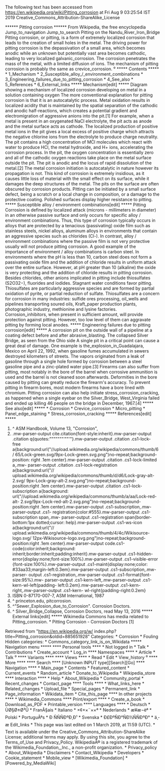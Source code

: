 The following text has been accessed from https://en.wikipedia.org/wiki/Pitting_corrosion at Fri Aug 9 03:25:54 IST 2019
Creative_Commons_Attribution-ShareAlike_License





















****** Pitting corrosion ******
From Wikipedia, the free encyclopedia
Jump_to_navigation Jump_to_search
Pitting on the Nandu_River_Iron_Bridge
Pitting corrosion, or pitting, is a form of extremely localized corrosion that
leads to the creation of small holes in the metal. The driving power for
pitting corrosion is the depassivation of a small area, which becomes anodic
while an unknown but potentially vast area becomes cathodic, leading to very
localized galvanic_corrosion. The corrosion penetrates the mass of the metal,
with a limited diffusion of ions. The mechanism of pitting corrosion is
probably the same as crevice_corrosion.
⁰
***** Contents *****
    * 1_Mechanism
    * 2_Susceptible_alloy_/_environment_combinations
    * 3_Engineering_failures_due_to_pitting_corrosion
    * 4_See_also
    * 5_References
    * 6_External_links
***** Mechanism[edit] *****
Diagram showing a mechanism of localized corrosion developing on metal in a
solution containing oxygen
The more conventional explanation for pitting corrosion is that it is an
autocatalytic process. Metal oxidation results in localized acidity that is
maintained by the spatial separation of the cathodic and anodic half-reactions,
which creates a potential gradient and electromigration of aggressive anions
into the pit.[1] For example, when a metal is present in an oxygenated NaCl
electrolyte, the pit acts as anode and the metal surface acts as cathode. The
localized production of positive metal ions in the pit gives a local excess of
positive charge which attracts the negative chlorine ions from the electrolyte
to produce charge neutrality. The pit contains a high concentration of MCl
molecules which react with water to produce HCl, the metal hydroxide, and H+
ions, accelerating the corrosion process. In the pit, the oxygen concentration
is essentially zero and all of the cathodic oxygen reactions take place on the
metal surface outside the pit. The pit is anodic and the locus of rapid
dissolution of the metal.[2] The metal corrosion initiation is autocatalytic in
nature however its propagation is not.
This kind of corrosion is extremely insidious, as it causes little loss of
material with the small effect on its surface, while it damages the deep
structures of the metal. The pits on the surface are often obscured by
corrosion products.
Pitting can be initiated by a small surface defect, being a scratch or a local
change in composition, or a damage to the protective coating. Polished surfaces
display higher resistance to pitting.
***** Susceptible alloy / environment combinations[edit] *****
Pitting Corrosion is defined by localized attack (microns - millimeters in
diameter) in an otherwise passive surface and only occurs for specific alloy /
environment combinations. Thus, this type of corrosion typically occurs in
alloys that are protected by a tenacious (passivating) oxide film such as
stainless steels, nickel alloys, aluminum alloys in environments that contain
an aggressive species such as chlorides (Cl-). In contrast, alloy / environment
combinations where the passive film is not very protective usually will not
produce pitting corrosion. A good example of the importance of environment /
alloy combinations is carbon steel. In environments where the pH is less than
10, carbon steel does not form a passivating oxide film and the addition of
chloride results in uniform attack over the entire surface. However, at pH
greater than 10 (alkaline) the oxide is very protecting and the addition of
chloride results in pitting corrosion.
Besides chlorides, other anions implicated in pitting include thiosulfates
(S2O32−), fluorides and iodides. Stagnant water conditions favor pitting.
Thiosulfates are particularly aggressive species and are formed by partial
oxidation of pyrite, or partial reduction of sulfate. Thiosulfates are a
concern for corrosion in many industries: sulfide ores processing, oil_wells
and pipelines transporting soured oils, Kraft_paper production plants,
photographic industry, methionine and lysine factories.
Corrosion_inhibitors, when present in sufficient amount, will provide
protection against pitting. However, too low level of them can aggravate
pitting by forming local anodes.
***** Engineering failures due to pitting corrosion[edit] *****
A corrosion pit on the outside wall of a pipeline at a coating defect before
and after abrasive_blasting.
The collapsed Silver Bridge, as seen from the Ohio side
A single pit in a critical point can cause a great deal of damage. One example
is the_explosion_in_Guadalajara, Mexico on April 22, 1992, when gasoline fumes
accumulated in sewers destroyed kilometers of streets. The vapors originated
from a leak of gasoline through a single hole formed by corrosion between a
steel gasoline pipe and a zinc-plated water pipe.[3] Firearms can also suffer
from pitting, most notably in the bore of the barrel when corrosive ammunition
is used and the barrel is not cleaned soon afterwards. Deformities in the bore
caused by pitting can greatly reduce the firearm's accuracy. To prevent pitting
in firearm bores, most modern firearms have a bore lined with chromium.
Pitting corrosion can also help initiate stress_corrosion_cracking, as happened
when a single eyebar on the Silver_Bridge, West_Virginia failed and ended up
killing 46 people on the bridge in December, 1967.[4]
***** See also[edit] *****
    * Corrosion
    * Crevice_corrosion
    * Micro_pitting
    * Panel_edge_staining
    * Stress_corrosion_cracking
***** References[edit] *****
   1. ^ ASM Handbook, Volume 13, "Corrosion",
   2. .mw-parser-output cite.citation{font-style:inherit}.mw-parser-output
      .citation q{quotes:"\"""\"""'""'"}.mw-parser-output .citation .cs1-lock-
      free a{background:url("//upload.wikimedia.org/wikipedia/commons/thumb/6/
      65/Lock-green.svg/9px-Lock-green.svg.png")no-repeat;background-position:
      right .1em center}.mw-parser-output .citation .cs1-lock-limited a,.mw-
      parser-output .citation .cs1-lock-registration a{background:url("//
      upload.wikimedia.org/wikipedia/commons/thumb/d/d6/Lock-gray-alt-2.svg/
      9px-Lock-gray-alt-2.svg.png")no-repeat;background-position:right .1em
      center}.mw-parser-output .citation .cs1-lock-subscription a{background:
      url("//upload.wikimedia.org/wikipedia/commons/thumb/a/aa/Lock-red-alt-
      2.svg/9px-Lock-red-alt-2.svg.png")no-repeat;background-position:right
      .1em center}.mw-parser-output .cs1-subscription,.mw-parser-output .cs1-
      registration{color:#555}.mw-parser-output .cs1-subscription span,.mw-
      parser-output .cs1-registration span{border-bottom:1px dotted;cursor:
      help}.mw-parser-output .cs1-ws-icon a{background:url("//
      upload.wikimedia.org/wikipedia/commons/thumb/4/4c/Wikisource-logo.svg/
      12px-Wikisource-logo.svg.png")no-repeat;background-position:right .1em
      center}.mw-parser-output code.cs1-code{color:inherit;background:
      inherit;border:inherit;padding:inherit}.mw-parser-output .cs1-hidden-
      error{display:none;font-size:100%}.mw-parser-output .cs1-visible-error
      {font-size:100%}.mw-parser-output .cs1-maint{display:none;color:
      #33aa33;margin-left:0.3em}.mw-parser-output .cs1-subscription,.mw-parser-
      output .cs1-registration,.mw-parser-output .cs1-format{font-size:95%}.mw-
      parser-output .cs1-kern-left,.mw-parser-output .cs1-kern-wl-left{padding-
      left:0.2em}.mw-parser-output .cs1-kern-right,.mw-parser-output .cs1-kern-
      wl-right{padding-right:0.2em}
   3. ISBN 0-87170-007-7, ASM International, 1987
   4. ^ princeton.edu, pitcorrosion.
   5. ^"Sewer_Explosion_due_to_Corrosion". Corrosion Doctors.
   6. ^ Silver_Bridge_Collapse, Corrosion Doctors, read May 13, 2016
***** External links[edit] *****
 Wikimedia Commons has media related to Pitting_corrosion.
    * Pitting Corrosion - Corrosion Doctors [1]

Retrieved from "https://en.wikipedia.org/w/
index.php?title=Pitting_corrosion&oldid=885651928"
Categories:
    * Corrosion
    * Fouling
Hidden categories:
    * Commons_category_link_is_on_Wikidata
***** Navigation menu *****
**** Personal tools ****
    * Not logged in
    * Talk
    * Contributions
    * Create_account
    * Log_in
**** Namespaces ****
    * Article
    * Talk
⁰
**** Variants ****
**** Views ****
    * Read
    * Edit
    * View_history
⁰
**** More ****
**** Search ****
[Unknown INPUT type][Search][Go]
**** Navigation ****
    * Main_page
    * Contents
    * Featured_content
    * Current_events
    * Random_article
    * Donate_to_Wikipedia
    * Wikipedia_store
**** Interaction ****
    * Help
    * About_Wikipedia
    * Community_portal
    * Recent_changes
    * Contact_page
**** Tools ****
    * What_links_here
    * Related_changes
    * Upload_file
    * Special_pages
    * Permanent_link
    * Page_information
    * Wikidata_item
    * Cite_this_page
**** In other projects ****
    * Wikimedia_Commons
**** Print/export ****
    * Create_a_book
    * Download_as_PDF
    * Printable_version
**** Languages ****
    * Deutsch
    * ÙØ§Ø±Ø³Û
    * FranÃ§ais
    * Italiano
    * ×¢××¨××ª
    * Nederlands
    * æ¥æ¬èª
    * Polski
    * PortuguÃªs
    * Ð ÑÑÑÐºÐ¸Ð¹
    * Svenska
    * Ð£ÐºÑÐ°ÑÐ½ÑÑÐºÐ°
    * ä¸­æ
Edit_links
    * This page was last edited on 1 March 2019, at 11:59 (UTC).
    * Text is available under the Creative_Commons_Attribution-ShareAlike
      License; additional terms may apply. By using this site, you agree to the
      Terms_of_Use and Privacy_Policy. WikipediaÂ® is a registered trademark of
      the Wikimedia_Foundation,_Inc., a non-profit organization.
    * Privacy_policy
    * About_Wikipedia
    * Disclaimers
    * Contact_Wikipedia
    * Developers
    * Cookie_statement
    * Mobile_view
    * [Wikimedia_Foundation]
    * [Powered_by_MediaWiki]
